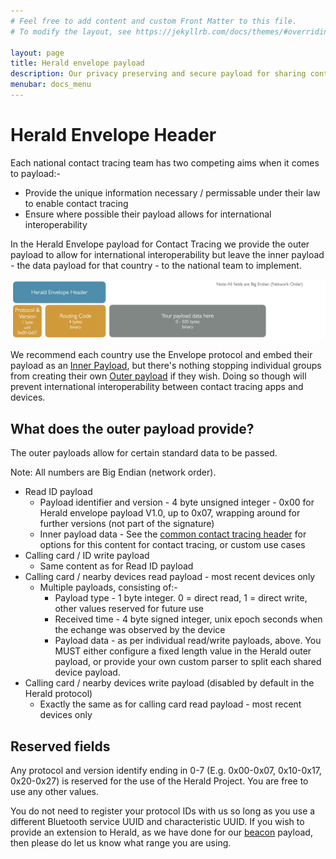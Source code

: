 ```yaml
---
# Feel free to add content and custom Front Matter to this file.
# To modify the layout, see https://jekyllrb.com/docs/themes/#overriding-theme-defaults

layout: page
title: Herald envelope payload
description: Our privacy preserving and secure payload for sharing contact tracing data
menubar: docs_menu
---
```


# Herald Envelope Header

Each national contact tracing team has two competing aims when it comes to payload:-

- Provide the unique information necessary / permissable under their law to enable contact tracing
- Ensure where possible their payload allows for international interoperability

In the Herald Envelope payload for Contact Tracing we provide the outer payload to allow for international
interoperability but leave the inner payload - the data payload for that country - to the national team
to implement.

![Herald Envelope Header](../images/PayloadEnvelope.png)

We recommend each country use the Envelope protocol and embed their payload as an [Inner Payload](../payload/inner),
but there's nothing stopping individual groups from creating their own [Outer payload](../payload/outer) if they wish.
Doing so though will prevent international interoperability between contact tracing apps and devices.

## What does the outer payload provide?

The outer payloads allow for certain standard data to be passed.

Note: All numbers are Big Endian (network order).

- Read ID payload
  - Payload identifier and version - 4 byte unsigned integer - 0x00 for Herald envelope payload V1.0, up to 0x07, wrapping around for further versions (not part of the signature)
  - Inner payload data - See the [common contact tracing header](../payload/common) for options for this content for contact tracing, or custom use cases
- Calling card / ID write payload
  - Same content as for Read ID payload 
- Calling card / nearby devices read payload - most recent devices only
  - Multiple payloads, consisting of:-
    - Payload type - 1 byte integer. 0 = direct read, 1 = direct write, other values reserved for future use
    - Received time - 4 byte signed integer, unix epoch seconds when the echange was observed by the device
    - Payload data - as per individual read/write payloads, above. You MUST either configure a fixed length value in the Herald outer payload, or provide your own custom parser to split each shared device payload.
- Calling card / nearby devices write payload (disabled by default in the Herald protocol)
  - Exactly the same as for calling card read payload - most recent devices only

## Reserved fields

Any protocol and version identify ending in 0-7 (E.g. 0x00-0x07, 0x10-0x17, 0x20-0x27) is reserved
for the use of the Herald Project. You are free to use any other values. 

You do not need to register your protocol IDs with us so long as you use a different Bluetooth
service UUID and characteristic UUID. If you wish to provide an extension to Herald, as we
have done for our [beacon](../payload/beacon) payload, then please do let us know what
range you are using.